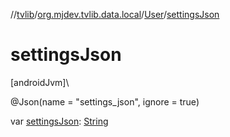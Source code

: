 //[tvlib](../../../index.md)/[org.mjdev.tvlib.data.local](../index.md)/[User](index.md)/[settingsJson](settings-json.md)

# settingsJson

[androidJvm]\

@Json(name = &quot;settings_json&quot;, ignore = true)

var [settingsJson](settings-json.md): [String](https://kotlinlang.org/api/latest/jvm/stdlib/kotlin/-string/index.html)

